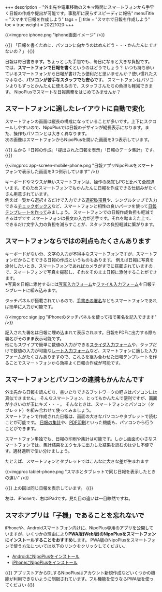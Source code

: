 +++
description = "外出先や電車移動のスキマ時間にスマートフォンから手早く日報の作成や提出が可能です。事務所に戻らずスピーディに報告"
menuTitle = "スマホで日報を作成しよう"
tags = []
title = "スマホで日報を作成しよう"
toc = true
weight = 20221020
+++


{{<imgproc iphone.png "iphone画面イメージ" />}}

{{<alice pos="left" icon="question">}}
「日報を書くために、パソコンに向かうのはめんどう・・・かんたんにできないの？」
{{</alice>}}

日報は毎日書きます。ちょっとした手間でも、毎日になると大きな負担です。
では、**スマートフォンで日報を書く**というのはどうでしょう？
いつも持ち歩いているスマートフォンから日報が書けたら便利だと思いませんか？使い慣れたスマホなら、**パソコンが苦手なスタッフでも安心**です。
スマートフォンはパソコンよりもずっとかんたんに使えるので、スタッフさんたちの負担も軽減できます。
NipoPlusでスマートな日報業務をはじめてみませんか？

## スマートフォンに適したレイアウトに自動で変化

スマートフォンの画面は縦長の構成になっていることが多いです。上下にスクロールしやすいので、NipoPlusでは日報のデザインが縦長表示になります。また、操作もパソコンとは大きく異なります。  
次の画像はスマートフォンからNipoPlusを開いた画面を3つ表示しています。

{{<alice pos="right" icon="phone">}}
左から「日報の作成」「提出された日報を表示」「日報のデータ集計」です。
{{</alice>}}

{{<imgproc app-screen-mobile-phone.png "日報アプリNipoPlusをスマートフォンで表示した画面を3つ例示しています" />}}

キーボードやマウスが無いスマートフォンは、操作の感覚もPCと比べて全然違います。そのためスマートフォンでもかんたんに日報を作成できる仕組みがたくさん用意されています。  
例えば一覧から選択するだけで入力できる[選択肢項目](/org/groupsetting/template/select/)や、シングルタップで入力できる[チェックボックス](/org/groupsetting/template/checkbox/)など、スマートフォンと相性の良いパーツを使って[日報テンプレートを作って](/org/groupsetting/template/make/)みましょう。
スマートフォンでの日報作成負担も軽減できるはずです
スマートフォンは長文の入力が苦手です。それを踏まえた上で、できるだけ文字入力の負担を減らすことが、スタッフの負担軽減に繋がります。

## スマートフォンならではの利点もたくさんあります

キーボードがない分、文字の入力が不得手なスマートフォンですが、スマートフォンだからこそできる日報の作成というものもあります。
例えば日報に写真を添付したいとき、スマートフォンであればカメラがすでに搭載されていますので、スマートフォンで写真を撮影し、それをそのまま日報に添付することができます。  
※写真を日報に添付するには[写真入力フォーム](/org/groupsetting/template/picture/)か[ファイル入力フォーム](/org/groupsetting/template/file/)を日報テンプレートに組み込みます。

タッチパネルが搭載されているので、[手書きの署名](/org/groupsetting/template/sign/)などもスマートフォンであれば簡単に入力が可能です。

{{<imgproc sign.jpg "iPhoneのタッチパネルを使って指で署名を記入できます" />}}

記入された署名は日報に埋め込まれて表示されます。日報をPDFに出力する際も署名がそのまま表示可能です。  
他にもスワイプで簡単に数値の入力ができる[スライダ入力フォーム](/org/groupsetting/template/step/)や、タップだけで数値の入力が可能な[レート入力フォーム](/org/groupsetting/template/rate/)など、スマートフォンに適した入力フォームがたくさんありますので、これらを組み合わせた日報テンプレートを作ることでスマートフォンから効率よく日報の作成が可能です。

## スマートフォンとパソコンの連携もかんたんです

外出先から日報を読んだり、書いたりできるフットワークの軽さはパソコンには真似できません。
そんなスマートフォン、とってもかんたんで便利ですが、画面が小さいのが玉にキズ・・・。
そんなときは、スマートフォンとパソコン（タブレット）を組み合わせて使ってみましょう。  
スマートフォンで作成された日報は、画面の大きなパソコンやタブレットで読むことが可能です。
[日報の集計](/report/analytics/)や、[PDF印刷](/report/read/pdf/)といった機能も、パソコンから行うことができます。

スマートフォン単独でも、日報の印刷や集計は可能です。しかし画面の小さなスマートフォンでは、集計結果をエクセルに出力した結果を読むのは少し不便です。適材適所で使い分けましょう。

たとえば、スマートフォンとタブレットではこんなに大きな差が生まれます

{{<imgproc tablet-phone.png "スマホとタブレットで同じ日報を表示したときの違い" />}}

{{<alice pos="right" icon="here">}}
上の図は同じ日報を表示しています。
{{</alice>}}

左は、iPhoneで、右はiPadです。見た目の違いは一目瞭然ですね。

## スマホアプリは「子機」であることを忘れないで

iPhoneや、Androidスマートフォン向けに、NipoPlus専用のアプリを公開していますが、いくつかの理由により**PWA版(Web版)のNipoPlusをスマートフォンにインストールすることをおすすめ**します。
PWA版のNipoPlusをスマートフォンで使う方法については以下のリンクをクリックしてください。

- [AndroidにNipoPlusをインストール](/system/android/)
- [iPhoneにNipoPlusをインストール](/system/ios/)

{{<alice pos="right" icon="here">}}
アプリストアからDLするNipoPlusはアカウント新規作成などいくつかの機能が利用できないように制限されています。フル機能を使うならPWA版を使ってください
{{</alice>}}
